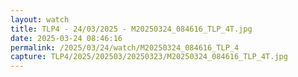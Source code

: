 ```yaml
---
layout: watch
title: TLP4 - 24/03/2025 - M20250324_084616_TLP_4T.jpg
date: 2025-03-24 08:46:16
permalink: /2025/03/24/watch/M20250324_084616_TLP_4
capture: TLP4/2025/202503/20250323/M20250324_084616_TLP_4T.jpg
---
```

